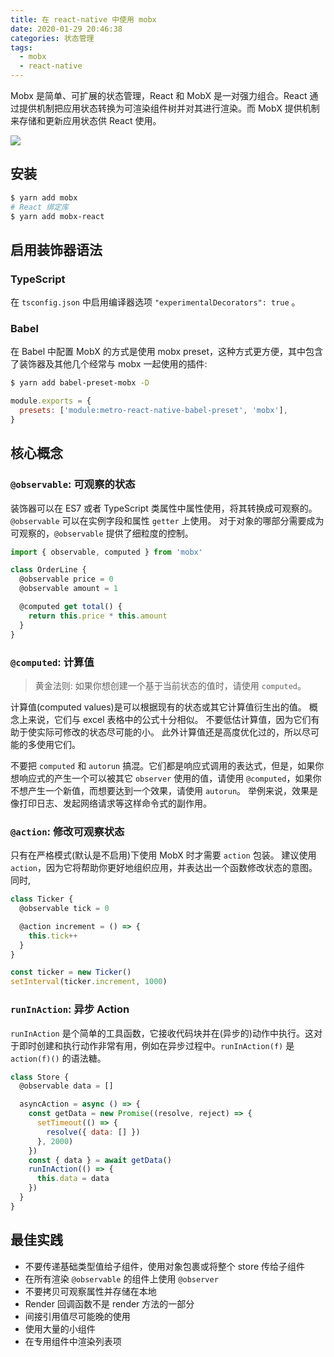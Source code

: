 ```yaml
---
title: 在 react-native 中使用 mobx
date: 2020-01-29 20:46:38
categories: 状态管理
tags:
  - mobx
  - react-native
---
```


Mobx 是简单、可扩展的状态管理，React 和 MobX 是一对强力组合。React 通过提供机制把应用状态转换为可渲染组件树并对其进行渲染。而 MobX 提供机制来存储和更新应用状态供 React 使用。

![](https://user-gold-cdn.xitu.io/2019/8/6/16c66572c68cbabc?imageslim)

<!--more-->

## 安装

```sh
$ yarn add mobx
# React 绑定库
$ yarn add mobx-react
```

## 启用装饰器语法

### TypeScript

在 `tsconfig.json` 中启用编译器选项 `"experimentalDecorators": true` 。

### Babel

在 Babel 中配置 MobX 的方式是使用 mobx preset，这种方式更方便，其中包含了装饰器及其他几个经常与 mobx 一起使用的插件:

```sh
$ yarn add babel-preset-mobx -D
```

```js
module.exports = {
  presets: ['module:metro-react-native-babel-preset', 'mobx'],
}
```

## 核心概念

### `@observable`: 可观察的状态

装饰器可以在 ES7 或者 TypeScript 类属性中属性使用，将其转换成可观察的。 `@observable` 可以在实例字段和属性 `getter` 上使用。 对于对象的哪部分需要成为可观察的，`@observable` 提供了细粒度的控制。

```js
import { observable, computed } from 'mobx'

class OrderLine {
  @observable price = 0
  @observable amount = 1

  @computed get total() {
    return this.price * this.amount
  }
}
```

### `@computed`: 计算值

> 黄金法则: 如果你想创建一个基于当前状态的值时，请使用 `computed`。

计算值(computed values)是可以根据现有的状态或其它计算值衍生出的值。 概念上来说，它们与 excel 表格中的公式十分相似。 不要低估计算值，因为它们有助于使实际可修改的状态尽可能的小。 此外计算值还是高度优化过的，所以尽可能的多使用它们。

不要把 `computed` 和 `autorun` 搞混。它们都是响应式调用的表达式，但是，如果你想响应式的产生一个可以被其它 `observer` 使用的值，请使用 `@computed`，如果你不想产生一个新值，而想要达到一个效果，请使用 `autorun`。 举例来说，效果是像打印日志、发起网络请求等这样命令式的副作用。

### `@action`: 修改可观察状态

只有在严格模式(默认是不启用)下使用 MobX 时才需要 `action` 包装。 建议使用 `action`，因为它将帮助你更好地组织应用，并表达出一个函数修改状态的意图。 同时,

```js
class Ticker {
  @observable tick = 0

  @action increment = () => {
    this.tick++
  }
}

const ticker = new Ticker()
setInterval(ticker.increment, 1000)
```

### `runInAction`: 异步 Action

`runInAction` 是个简单的工具函数，它接收代码块并在(异步的)动作中执行。这对于即时创建和执行动作非常有用，例如在异步过程中。`runInAction(f)` 是 `action(f)()` 的语法糖。

```js
class Store {
  @observable data = []

  asyncAction = async () => {
    const getData = new Promise((resolve, reject) => {
      setTimeout(() => {
        resolve({ data: [] })
      }, 2000)
    })
    const { data } = await getData()
    runInAction(() => {
      this.data = data
    })
  }
}
```

## 最佳实践

- 不要传递基础类型值给子组件，使用对象包裹或将整个 store 传给子组件
- 在所有渲染 `@observable` 的组件上使用 `@observer`
- 不要拷贝可观察属性并存储在本地
- Render 回调函数不是 render 方法的一部分
- 间接引用值尽可能晚的使用
- 使用大量的小组件
- 在专用组件中渲染列表项

